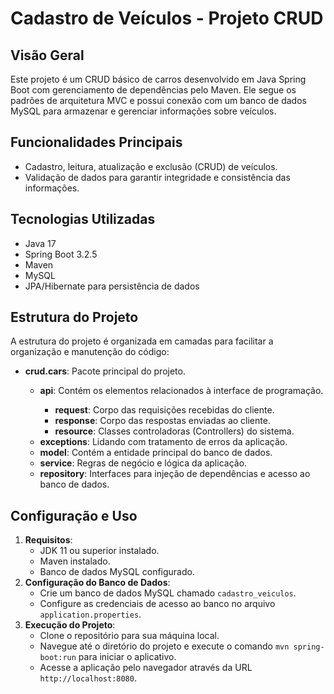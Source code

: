 <h1>Cadastro de Veículos - Projeto CRUD</h1>
    <h2>Visão Geral</h2>
    <p>Este projeto é um CRUD básico de carros desenvolvido em Java Spring Boot com gerenciamento de dependências pelo Maven. Ele segue os padrões de arquitetura MVC e possui conexão com um banco de dados MySQL para armazenar e gerenciar informações sobre veículos.</p>
    <h2>Funcionalidades Principais</h2>
    <ul>
        <li>Cadastro, leitura, atualização e exclusão (CRUD) de veículos.</li>
        <li>Validação de dados para garantir integridade e consistência das informações.</li>
    </ul>
    <h2>Tecnologias Utilizadas</h2>
    <ul>
        <li>Java 17</li>
        <li>Spring Boot 3.2.5</li>
        <li>Maven</li>
        <li>MySQL</li>
        <li>JPA/Hibernate para persistência de dados</li>
    </ul>
    <h2>Estrutura do Projeto</h2>
<p>A estrutura do projeto é organizada em camadas para facilitar a organização e manutenção do código:</p>

<ul>
    <li><strong>crud.cars</strong>: Pacote principal do projeto.</li>
    <ul>
        <li><strong>api</strong>: Contém os elementos relacionados à interface de programação.</li>
        <ul>
            <li><strong>request</strong>: Corpo das requisições recebidas do cliente.</li>
            <li><strong>response</strong>: Corpo das respostas enviadas ao cliente.</li>
            <li><strong>resource</strong>: Classes controladoras (Controllers) do sistema.</li>
        </ul>
        <li><strong>exceptions</strong>: Lidando com tratamento de erros da aplicação.</li>
        <li><strong>model</strong>: Contém a entidade principal do banco de dados.</li>
        <li><strong>service</strong>: Regras de negócio e lógica da aplicação.</li>
        <li><strong>repository</strong>: Interfaces para injeção de dependências e acesso ao banco de dados.</li>
    </ul>
</ul>
    <h2>Configuração e Uso</h2>
    <ol>
        <li><strong>Requisitos</strong>:
            <ul>
                <li>JDK 11 ou superior instalado.</li>
                <li>Maven instalado.</li>
                <li>Banco de dados MySQL configurado.</li>
            </ul>
        </li>
        <li><strong>Configuração do Banco de Dados</strong>:
            <ul>
                <li>Crie um banco de dados MySQL chamado <code>cadastro_veiculos</code>.</li>
                <li>Configure as credenciais de acesso ao banco no arquivo <code>application.properties</code>.</li>
            </ul>
        </li>
        <li><strong>Execução do Projeto</strong>:
            <ul>
                <li>Clone o repositório para sua máquina local.</li>
                <li>Navegue até o diretório do projeto e execute o comando <code>mvn spring-boot:run</code> para iniciar o aplicativo.</li>
                <li>Acesse a aplicação pelo navegador através da URL <code>http://localhost:8080</code>.</li>
            </ul>
        </li>
    </ol>
